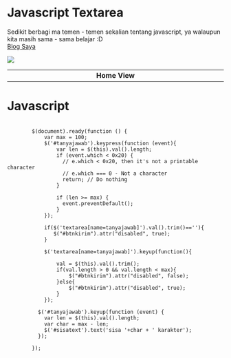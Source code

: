 Javascript Textarea
==================

<font align="justify">Sedikit berbagi ma temen - temen sekalian tentang javascript, ya walaupun kita masih sama - sama belajar :D</font>
<br /> [Blog Saya](http://www.dunia14inch.wordpress.com)

![](http://dunia14inch.files.wordpress.com/2013/10/1.png)
<table>
    <tr>
        <td width="980px" align="center"><b>Home View</b></td>
    </tr>
</table>


Javascript
====================
<pre>
    <code>
		$(document).ready(function () {
			var max = 100;
			$('#tanyajawab').keypress(function (event){		
				var len = $(this).val().length;
				if (event.which < 0x20) {
				  // e.which < 0x20, then it's not a printable character
				  // e.which === 0 - Not a character
				  return; // Do nothing
				}

				if (len >= max) {
				  event.preventDefault();
				}
			});
			
			if($('textarea[name=tanyajawab]').val().trim()==''){
			   $("#btnkirim").attr("disabled", true);  
			}

			$('textarea[name=tanyajawab]').keyup(function(){
				
				val = $(this).val().trim();    
				if(val.length > 0 && val.length < max){
					$("#btnkirim").attr("disabled", false);
				}else{
					$("#btnkirim").attr("disabled", true);
				}
			});
			
		  $('#tanyajawab').keyup(function (event) {
			var len = $(this).val().length;
			var char = max - len;
			$('#sisatext').text('sisa '+char + ' karakter');
		  });

		});
    </code>
</pre>


